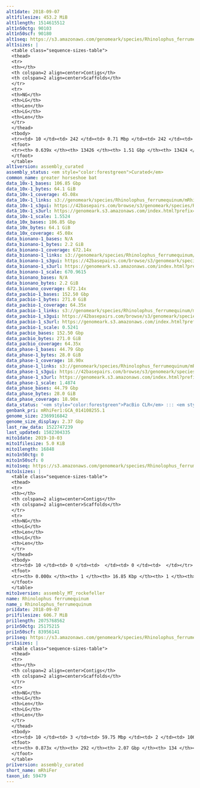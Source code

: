 ```yaml
---
alt1date: 2018-09-07
alt1filesize: 453.2 MiB
alt1length: 1514615512
alt1n50ctg: 90103
alt1n50scf: 90180
alt1seq: https://s3.amazonaws.com/genomeark/species/Rhinolophus_ferrumequinum/mRhiFer1/assembly_curated/mRhiFer1.alt.cur.20180907.fasta.gz
alt1sizes: |
  <table class="sequence-sizes-table">
  <thead>
  <tr>
  <th></th>
  <th colspan=2 align=center>Contigs</th>
  <th colspan=2 align=center>Scaffolds</th>
  </tr>
  <tr>
  <th>NG</th>
  <th>LG</th>
  <th>Len</th>
  <th>LG</th>
  <th>Len</th>
  </tr>
  </thead>
  <tbody>
  <tr><td> 10 </td><td> 242 </td><td> 0.71 Mbp </td><td> 242 </td><td> 0.71 Mbp </td></tr>  <tr><td> 20 </td><td> 648 </td><td> 484.49 Kbp </td><td> 648 </td><td> 484.49 Kbp </td></tr>  <tr><td> 30 </td><td> 1250 </td><td> 326.48 Kbp </td><td> 1250 </td><td> 326.48 Kbp </td></tr>  <tr><td> 40 </td><td> 2162 </td><td> 204.80 Kbp </td><td> 2162 </td><td> 204.80 Kbp </td></tr>  <tr style="background-color:#cccccc;"><td> 50 </td><td> 3838 </td><td> 90.10 Kbp </td><td> 3838 </td><td> 90.18 Kbp </td></tr>  <tr><td> 60 </td><td> 9121 </td><td> 29.05 Kbp </td><td> 9119 </td><td> 29.05 Kbp </td></tr>  <tr><td> 70 </td><td> 0 </td><td>  </td><td> 0 </td><td>  </td></tr>  <tr><td> 80 </td><td> 0 </td><td>  </td><td> 0 </td><td>  </td></tr>  <tr><td> 90 </td><td> 0 </td><td>  </td><td> 0 </td><td>  </td></tr>  <tr><td> 100 </td><td> 0 </td><td>  </td><td> 0 </td><td>  </td></tr>  </tbody>
  <tfoot>
  <tr><th> 0.639x </th><th> 13426 </th><th> 1.51 Gbp </th><th> 13424 </th><th> 1.51 Gbp </th></tr>
  </tfoot>
  </table>
alt1version: assembly_curated
assembly_status: <em style="color:forestgreen">Curated</em>
common_name: greater horseshoe bat
data_10x-1_bases: 106.85 Gbp
data_10x-1_bytes: 64.1 GiB
data_10x-1_coverage: 45.08x
data_10x-1_links: s3://genomeark/species/Rhinolophus_ferrumequinum/mRhiFer1/genomic_data/10x/<br>
data_10x-1_s3gui: https://42basepairs.com/browse/s3/genomeark/species/Rhinolophus_ferrumequinum/mRhiFer1/genomic_data/10x/
data_10x-1_s3url: https://genomeark.s3.amazonaws.com/index.html?prefix=species/Rhinolophus_ferrumequinum/mRhiFer1/genomic_data/10x/
data_10x-1_scale: 1.5524
data_10x_bases: 106.85 Gbp
data_10x_bytes: 64.1 GiB
data_10x_coverage: 45.08x
data_bionano-1_bases: N/A
data_bionano-1_bytes: 2.2 GiB
data_bionano-1_coverage: 672.14x
data_bionano-1_links: s3://genomeark/species/Rhinolophus_ferrumequinum/mRhiFer1/genomic_data/bionano/<br>
data_bionano-1_s3gui: https://42basepairs.com/browse/s3/genomeark/species/Rhinolophus_ferrumequinum/mRhiFer1/genomic_data/bionano/
data_bionano-1_s3url: https://genomeark.s3.amazonaws.com/index.html?prefix=species/Rhinolophus_ferrumequinum/mRhiFer1/genomic_data/bionano/
data_bionano-1_scale: 670.9615
data_bionano_bases: N/A
data_bionano_bytes: 2.2 GiB
data_bionano_coverage: 672.14x
data_pacbio-1_bases: 152.50 Gbp
data_pacbio-1_bytes: 271.0 GiB
data_pacbio-1_coverage: 64.35x
data_pacbio-1_links: s3://genomeark/species/Rhinolophus_ferrumequinum/mRhiFer1/genomic_data/pacbio/<br>
data_pacbio-1_s3gui: https://42basepairs.com/browse/s3/genomeark/species/Rhinolophus_ferrumequinum/mRhiFer1/genomic_data/pacbio/
data_pacbio-1_s3url: https://genomeark.s3.amazonaws.com/index.html?prefix=species/Rhinolophus_ferrumequinum/mRhiFer1/genomic_data/pacbio/
data_pacbio-1_scale: 0.5241
data_pacbio_bases: 152.50 Gbp
data_pacbio_bytes: 271.0 GiB
data_pacbio_coverage: 64.35x
data_phase-1_bases: 44.79 Gbp
data_phase-1_bytes: 28.0 GiB
data_phase-1_coverage: 18.90x
data_phase-1_links: s3://genomeark/species/Rhinolophus_ferrumequinum/mRhiFer1/genomic_data/phase/<br>
data_phase-1_s3gui: https://42basepairs.com/browse/s3/genomeark/species/Rhinolophus_ferrumequinum/mRhiFer1/genomic_data/phase/
data_phase-1_s3url: https://genomeark.s3.amazonaws.com/index.html?prefix=species/Rhinolophus_ferrumequinum/mRhiFer1/genomic_data/phase/
data_phase-1_scale: 1.4874
data_phase_bases: 44.79 Gbp
data_phase_bytes: 28.0 GiB
data_phase_coverage: 18.90x
data_status: '<em style="color:forestgreen">PacBio CLR</em> ::: <em style="color:forestgreen">10x</em> ::: <em style="color:forestgreen">Phase</em>'
genbank_pri: mRhiFer1:GCA_014108255.1
genome_size: 2369916842
genome_size_display: 2.37 Gbp
last_raw_data: 1522747239
last_updated: 1582304335
mito1date: 2019-10-03
mito1filesize: 5.0 KiB
mito1length: 16848
mito1n50ctg: 0
mito1n50scf: 0
mito1seq: https://s3.amazonaws.com/genomeark/species/Rhinolophus_ferrumequinum/mRhiFer1/assembly_MT_rockefeller/mRhiFer1.MT.20191003.fasta.gz
mito1sizes: |
  <table class="sequence-sizes-table">
  <thead>
  <tr>
  <th></th>
  <th colspan=2 align=center>Contigs</th>
  <th colspan=2 align=center>Scaffolds</th>
  </tr>
  <tr>
  <th>NG</th>
  <th>LG</th>
  <th>Len</th>
  <th>LG</th>
  <th>Len</th>
  </tr>
  </thead>
  <tbody>
  <tr><td> 10 </td><td> 0 </td><td>  </td><td> 0 </td><td>  </td></tr>  <tr><td> 20 </td><td> 0 </td><td>  </td><td> 0 </td><td>  </td></tr>  <tr><td> 30 </td><td> 0 </td><td>  </td><td> 0 </td><td>  </td></tr>  <tr><td> 40 </td><td> 0 </td><td>  </td><td> 0 </td><td>  </td></tr>  <tr style="background-color:#cccccc;"><td> 50 </td><td> 0 </td><td style="background-color:#ff8888;">  </td><td> 0 </td><td style="background-color:#ff8888;">  </td></tr>  <tr><td> 60 </td><td> 0 </td><td>  </td><td> 0 </td><td>  </td></tr>  <tr><td> 70 </td><td> 0 </td><td>  </td><td> 0 </td><td>  </td></tr>  <tr><td> 80 </td><td> 0 </td><td>  </td><td> 0 </td><td>  </td></tr>  <tr><td> 90 </td><td> 0 </td><td>  </td><td> 0 </td><td>  </td></tr>  <tr><td> 100 </td><td> 0 </td><td>  </td><td> 0 </td><td>  </td></tr>  </tbody>
  <tfoot>
  <tr><th> 0.000x </th><th> 1 </th><th> 16.85 Kbp </th><th> 1 </th><th> 16.85 Kbp </th></tr>
  </tfoot>
  </table>
mito1version: assembly_MT_rockefeller
name: Rhinolophus ferrumequinum
name_: Rhinolophus_ferrumequinum
pri1date: 2018-09-07
pri1filesize: 606.7 MiB
pri1length: 2075768562
pri1n50ctg: 25175215
pri1n50scf: 83956141
pri1seq: https://s3.amazonaws.com/genomeark/species/Rhinolophus_ferrumequinum/mRhiFer1/assembly_curated/mRhiFer1.pri.cur.20180907.fasta.gz
pri1sizes: |
  <table class="sequence-sizes-table">
  <thead>
  <tr>
  <th></th>
  <th colspan=2 align=center>Contigs</th>
  <th colspan=2 align=center>Scaffolds</th>
  </tr>
  <tr>
  <th>NG</th>
  <th>LG</th>
  <th>Len</th>
  <th>LG</th>
  <th>Len</th>
  </tr>
  </thead>
  <tbody>
  <tr><td> 10 </td><td> 3 </td><td> 59.75 Mbp </td><td> 2 </td><td> 106.21 Mbp </td></tr>  <tr><td> 20 </td><td> 7 </td><td> 51.12 Mbp </td><td> 4 </td><td> 101.15 Mbp </td></tr>  <tr><td> 30 </td><td> 12 </td><td> 40.32 Mbp </td><td> 6 </td><td> 97.57 Mbp </td></tr>  <tr><td> 40 </td><td> 19 </td><td> 32.48 Mbp </td><td> 9 </td><td> 89.12 Mbp </td></tr>  <tr style="background-color:#cccccc;"><td> 50 </td><td> 27 </td><td style="background-color:#88ff88;"> 25.18 Mbp </td><td> 11 </td><td style="background-color:#88ff88;"> 83.96 Mbp </td></tr>  <tr><td> 60 </td><td> 39 </td><td> 16.72 Mbp </td><td> 15 </td><td> 66.94 Mbp </td></tr>  <tr><td> 70 </td><td> 56 </td><td> 10.68 Mbp </td><td> 19 </td><td> 55.57 Mbp </td></tr>  <tr><td> 80 </td><td> 85 </td><td> 5.27 Mbp </td><td> 23 </td><td> 44.82 Mbp </td></tr>  <tr><td> 90 </td><td> 0 </td><td>  </td><td> 0 </td><td>  </td></tr>  <tr><td> 100 </td><td> 0 </td><td>  </td><td> 0 </td><td>  </td></tr>  </tbody>
  <tfoot>
  <tr><th> 0.873x </th><th> 292 </th><th> 2.07 Gbp </th><th> 134 </th><th> 2.08 Gbp </th></tr>
  </tfoot>
  </table>
pri1version: assembly_curated
short_name: mRhiFer
taxon_id: 59479
---
```


